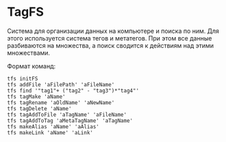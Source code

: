 # TagFS

Система для организации данных на компьютере и поиска по ним. Для этого используется система тегов и метатегов. При этом все данные разбиваются на множества, а поиск сводится к действиям над этими множествами.

Формат команд:
```
tfs initFS
tfs addFile 'aFilePath' 'aFileName'
tfs find '"tag1"+ ("tag2" - "tag3")*"tag4"'
tfs tagMake 'aName'
tfs tagRename 'aOldName' 'aNewName'
tfs tagDelete 'aName'
tfs tagAddToFile 'aTagName' 'aFileName'
tfs tagAddToTag 'aMetaTagName' 'aTagName'
tfs makeAlias 'aName' 'aAlias'
tfs makeLink 'aName' 'aLink'
```
